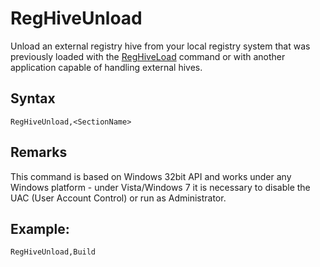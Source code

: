 # RegHiveUnload #

Unload an external registry hive from your local registry system that was previously loaded with the [RegHiveLoad](reghiveload.md) command or with another application capable of handling external hives.

## Syntax ##
```
RegHiveUnload,<SectionName> 
```

## Remarks ##
This command is based on Windows 32bit API and works under any Windows platform - under Vista/Windows 7 it is necessary to disable the UAC (User Account Control) or run as Administrator.

## Example: ##
```
RegHiveUnload,Build 
```